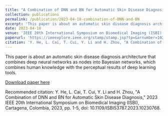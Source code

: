 ```yaml
---
title: "A Combination of DNN and BN for Automatic Skin Disease Diagnosis"
collection: publications
permalink: /publication/2023-04-18-combination-of-DNN-and-BN
excerpt: 'This paper is about an automatic skin disease diagnosis architecture that combines deep neural networks as nodes into Bayesian networks, which combines human knowledge with the perceptual results of deep learning tools.'
date: 2023-04-18
venue: 'IEEE 20th International Symposium on Biomedical Imaging (ISBI)'
paperurl: 'https://ieeexplore.ieee.org/stamp/stamp.jsp?tp=&arnumber=10230768&isnumber=10230322'
citation: 'Y. He, L. Cai, T. Cui, Y. Li and H. Zhou, "A Combination of DNN and BN for Automatic Skin Disease Diagnosis," 2023 IEEE 20th International Symposium on Biomedical Imaging (ISBI), Cartagena, Colombia, 2023, pp. 1-5, doi: 10.1109/ISBI53787.2023.10230768.'
---
```

This paper is about an automatic skin disease diagnosis architecture that combines deep neural networks as nodes into Bayesian networks, which combines human knowledge with the perceptual results of deep learning tools.

[Download paper here](https://ieeexplore.ieee.org/stamp/stamp.jsp?tp=&arnumber=10230768&isnumber=10230322)

Recommended citation: Y. He, L. Cai, T. Cui, Y. Li and H. Zhou, "A Combination of DNN and BN for Automatic Skin Disease Diagnosis," 2023 IEEE 20th International Symposium on Biomedical Imaging (ISBI), Cartagena, Colombia, 2023, pp. 1-5, doi: 10.1109/ISBI53787.2023.10230768.

